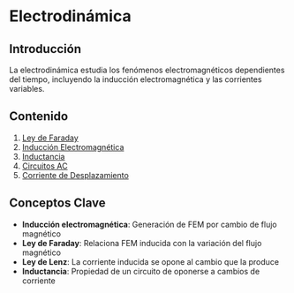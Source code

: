 # Electrodinámica

## Introducción

La electrodinámica estudia los fenómenos electromagnéticos dependientes del tiempo, incluyendo la inducción electromagnética y las corrientes variables.

## Contenido

1. [Ley de Faraday](01_Ley_de_Faraday.md)
2. [Inducción Electromagnética](02_Induccion_Electromagnetica.md)
3. [Inductancia](03_Inductancia.md)
4. [Circuitos AC](04_Circuitos_AC.md)
5. [Corriente de Desplazamiento](05_Corriente_Desplazamiento.md)

## Conceptos Clave

- **Inducción electromagnética**: Generación de FEM por cambio de flujo magnético
- **Ley de Faraday**: Relaciona FEM inducida con la variación del flujo magnético
- **Ley de Lenz**: La corriente inducida se opone al cambio que la produce
- **Inductancia**: Propiedad de un circuito de oponerse a cambios de corriente
